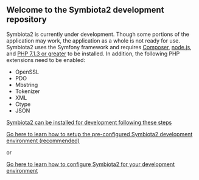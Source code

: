 ## Welcome to the Symbiota2 development repository

Symbiota2 is currently under development. Though some portions of the application may work, the application as a whole is not ready for use. Symbiota2 uses the Symfony framework and requires [Composer](https://getcomposer.org/doc/00-intro.md), [node.js](https://nodejs.org/en/), and [PHP 7.1.3 or greater](http://php.net/manual/en/install.php) to be installed. In addition, the following PHP extensions need to be enabled:

- OpenSSL
- PDO
- Mbstring
- Tokenizer
- XML
- Ctype
- JSON

[Symbiota2 can be installed for development following these steps](https://github.com/Symbiota2/Symbiota2/wiki/Clone-and-install)

[Go here to learn how to setup the pre-configured Symbiota2 development environment (recommended)](https://github.com/Symbiota2/Symbiota2/wiki/Setup-the-Symbiota2-development-environment)

or

[Go here to learn how to configure Symbiota2 for your development environment](https://github.com/Symbiota2/Symbiota2/wiki/Configure-Symbiota2-with-your-development-environment)
